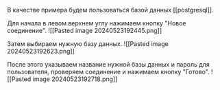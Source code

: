 В качестве примера будем пользоваться базой данных [[postgresql]].

Для начала в левом верхнем углу нажимаем кнопку "Новое соединение".
![[Pasted image 20240523192445.png]]

Затем выбираем нужную базу данных.
![[Pasted image 20240523192623.png]]

После этого указываем название нужной базы данных и пароль для пользователя, проверяем соединение и нажимаем кнопку "Готово".
![[Pasted image 20240523192718.png]]

